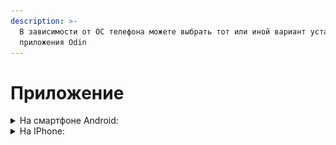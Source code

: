 ```yaml
---
description: >-
  В зависимости от ОС телефона можете выбрать тот или иной вариант установки
  приложения Odin
---
```


# Приложение

<details>

<summary>На смартфоне Android:</summary>

Опубликовано приложение Odin в [Google Play](https://play.google.com/store/apps/details?id=study.odin.www.twa).

![](<.gitbook/assets/image (104).png>)

</details>

<details>

<summary>На IPhone:</summary>



Odin **нет** в AppStore, но вы можете установить PWA - **приложение** для SPA на мобильной версии **через браузер**:

1. Зайдите в браузер Safari
2. Меню браузера нажмите на ![](<https://lh5.googleusercontent.com/-hL7UL4PFy3jAarjhrsbtiD-655-RXpZAVOWMTB17_Sq0iOg64Smrorc8ORGb8KSzuTg8FOGNV4nj8zHjGa5E5nhEtjoi4PNzJNVKzI8--od-mwqxCbcb6--j8pi3dmTjCrocVYZqqQ5TGbs5g>).

![](<.gitbook/assets/image (106).png>)

3. Выберите пункт “На экран Домой”.

![](<.gitbook/assets/image (107).png>)

4. Нажмите кнопку “Добавить”.

![](<.gitbook/assets/image (108).png>)

5. PWA - приложение для SPA установлено на экран вашего телефона.

![](<.gitbook/assets/image (109).png>)

</details>

